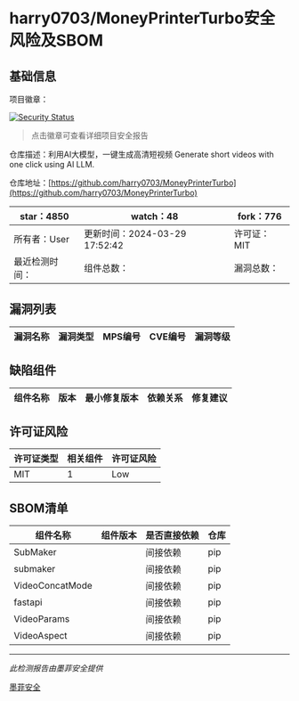 # harry0703/MoneyPrinterTurbo安全风险及SBOM

## 基础信息

项目徽章：

[![Security Status](https://www.murphysec.com/platform3/v31/badge/1773780753788280832.svg)](https://www.murphysec.com/console/report/1771255376811847680/1773780753788280832)

> 点击徽章可查看详细项目安全报告

仓库描述：利用AI大模型，一键生成高清短视频 Generate short videos with one click using AI LLM.

仓库地址：[https://github.com/harry0703/MoneyPrinterTurbo](https://github.com/harry0703/MoneyPrinterTurbo)

| star：4850 | watch：48 | fork：776 |
| ----------- | -------------- | ------------ |
| 所有者：User | 更新时间：2024-03-29 17:52:42 | 许可证：MIT |
| 最近检测时间： | 组件总数： | 漏洞总数： |




## 漏洞列表

| 漏洞名称 | 漏洞类型 | MPS编号 | CVE编号 | 漏洞等级 |
| ------- | ------ | ------- | ------ | ----- |





## 缺陷组件

| 组件名称 | 版本 | 最小修复版本 | 依赖关系 | 修复建议 |
| -------- | ---- | ------------ | -------- | -------- |





## 许可证风险

| 许可证类型 | 相关组件 | 许可证风险 |
| ---------- | -------- | ---------- |
|MIT|1|Low|




## SBOM清单

| 组件名称 | 组件版本 | 是否直接依赖 | 仓库 |
| -------- | -------- | ------------ | ---- |
|SubMaker||间接依赖|pip|
|submaker||间接依赖|pip|
|VideoConcatMode||间接依赖|pip|
|fastapi||间接依赖|pip|
|VideoParams||间接依赖|pip|
|VideoAspect||间接依赖|pip|


------

*此检测报告由墨菲安全提供*

[墨菲安全](www.murphysec.com)